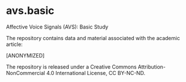 # avs.basic
Affective Voice Signals (AVS): Basic Study

The repository contains data and material associated with the academic article:

[ANONYMIZED]

The repository is released under a Creative Commons Attribution-NonCommercial 4.0 International License, CC BY-NC-ND. 
